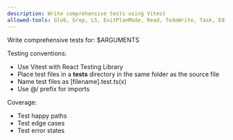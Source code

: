 ```yaml
---
description: Write comprehensive tests using Vitest
allowed-tools: Glob, Grep, LS, ExitPlanMode, Read, TodoWrite, Task, Edit, MultiEdit
---
```


Write comprehensive tests for: $ARGUMENTS

Testing conventions:
* Use Vitest with React Testing Library
* Place test files in a __tests__ directory in the same folder as the source file
* Name test files as [filename].test.ts(x)
* Use @/ prefix for imports

Coverage:
* Test happy paths
* Test edge cases
* Test error states
